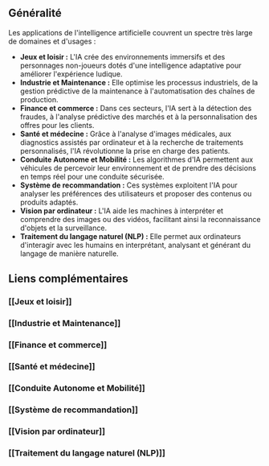 ## Généralité
Les applications de l'intelligence artificielle couvrent un spectre très large de domaines et d'usages :

- **Jeux et loisir :** L'IA crée des environnements immersifs et des personnages non-joueurs dotés d'une intelligence adaptative pour améliorer l'expérience ludique.
- **Industrie et Maintenance :** Elle optimise les processus industriels, de la gestion prédictive de la maintenance à l'automatisation des chaînes de production.
- **Finance et commerce :** Dans ces secteurs, l'IA sert à la détection des fraudes, à l'analyse prédictive des marchés et à la personnalisation des offres pour les clients.
- **Santé et médecine :** Grâce à l'analyse d'images médicales, aux diagnostics assistés par ordinateur et à la recherche de traitements personnalisés, l'IA révolutionne la prise en charge des patients.
- **Conduite Autonome et Mobilité :** Les algorithmes d'IA permettent aux véhicules de percevoir leur environnement et de prendre des décisions en temps réel pour une conduite sécurisée.
- **Système de recommandation :** Ces systèmes exploitent l'IA pour analyser les préférences des utilisateurs et proposer des contenus ou produits adaptés.
- **Vision par ordinateur :** L'IA aide les machines à interpréter et comprendre des images ou des vidéos, facilitant ainsi la reconnaissance d'objets et la surveillance.
- **Traitement du langage naturel (NLP) :** Elle permet aux ordinateurs d'interagir avec les humains en interprétant, analysant et générant du langage de manière naturelle.

## Liens complémentaires
### [[Jeux et loisir]]
### [[Industrie et Maintenance]]
### [[Finance et commerce]]
### [[Santé et médecine]]
### [[Conduite Autonome et Mobilité]]
### [[Système de recommandation]]
### [[Vision par ordinateur]]
### [[Traitement du langage naturel (NLP)]]

